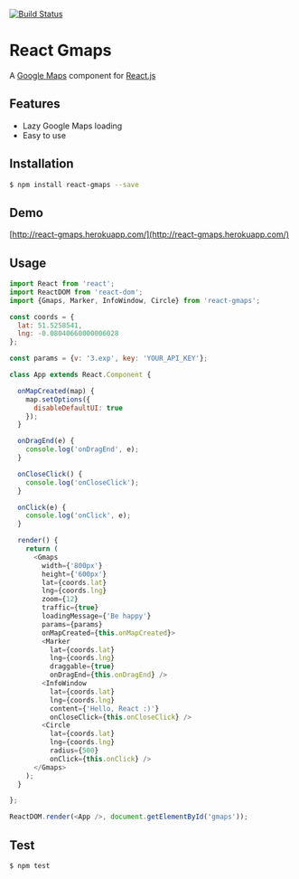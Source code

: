 [![Build Status](https://travis-ci.org/MicheleBertoli/react-gmaps.svg?branch=master)](https://travis-ci.org/MicheleBertoli/react-gmaps)

React Gmaps
===========

A [Google Maps](https://developers.google.com/maps/documentation/javascript/) component for [React.js](http://facebook.github.io/react/)

Features
--------

- Lazy Google Maps loading
- Easy to use

Installation
------------

```sh
$ npm install react-gmaps --save
```

Demo
------------

[http://react-gmaps.herokuapp.com/](http://react-gmaps.herokuapp.com/)

Usage
-----

```javascript
import React from 'react';
import ReactDOM from 'react-dom';
import {Gmaps, Marker, InfoWindow, Circle} from 'react-gmaps';

const coords = {
  lat: 51.5258541,
  lng: -0.08040660000006028
};

const params = {v: '3.exp', key: 'YOUR_API_KEY'};

class App extends React.Component {

  onMapCreated(map) {
    map.setOptions({
      disableDefaultUI: true
    });
  }

  onDragEnd(e) {
    console.log('onDragEnd', e);
  }

  onCloseClick() {
    console.log('onCloseClick');
  }

  onClick(e) {
    console.log('onClick', e);
  }

  render() {
    return (
      <Gmaps
        width={'800px'}
        height={'600px'}
        lat={coords.lat}
        lng={coords.lng}
        zoom={12}
        traffic={true}
        loadingMessage={'Be happy'}
        params={params}
        onMapCreated={this.onMapCreated}>
        <Marker
          lat={coords.lat}
          lng={coords.lng}
          draggable={true}
          onDragEnd={this.onDragEnd} />
        <InfoWindow
          lat={coords.lat}
          lng={coords.lng}
          content={'Hello, React :)'}
          onCloseClick={this.onCloseClick} />
        <Circle
          lat={coords.lat}
          lng={coords.lng}
          radius={500}
          onClick={this.onClick} />
      </Gmaps>
    );
  }

};

ReactDOM.render(<App />, document.getElementById('gmaps'));
```

Test
----

```sh
$ npm test
```
